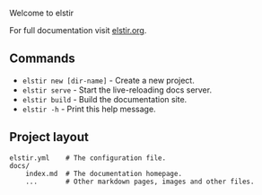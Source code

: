 Welcome to elstir

For full documentation visit [elstir.org](https://github.com/claudioperez/elstir).

## Commands

* `elstir new [dir-name]` - Create a new project.
* `elstir serve` - Start the live-reloading docs server.
* `elstir build` - Build the documentation site.
* `elstir -h` - Print this help message.

## Project layout

    elstir.yml    # The configuration file.
    docs/
        index.md  # The documentation homepage.
        ...       # Other markdown pages, images and other files.

